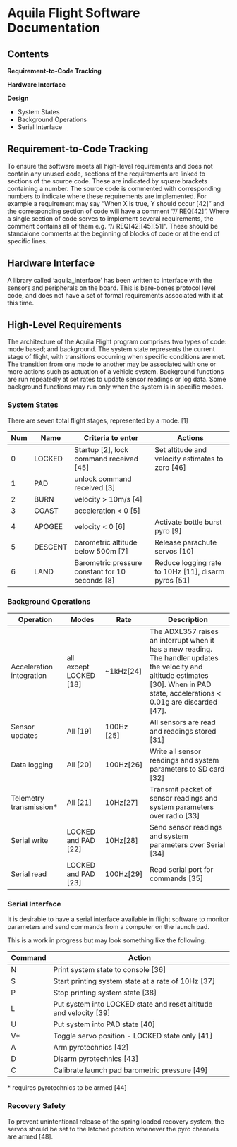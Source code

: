 # Aquila Flight Software Documentation

## Contents

**Requirement-to-Code Tracking**

**Hardware Interface**

**Design**

- System States
- Background Operations
- Serial Interface


## Requirement-to-Code Tracking

To ensure the software meets all high-level requirements and does not contain any unused code, sections of the requirements are linked to sections of the source code. These are indicated by square brackets containing a number. The source code is commented with corresponding numbers to indicate where these requirements are implemented. For example a requirement may say “When X is true, Y should occur \[42]” and the corresponding section of code will have a comment “// REQ\[42]”. Where a single section of code serves to implement several requirements, the comment contains all of them e.g. “// REQ\[42]\[45]\[51]”. These should be standalone comments at the beginning of blocks of code or at the end of specific lines.


## Hardware Interface

A library called ‘aquila\_interface’ has been written to interface with the sensors and peripherals on the board. This is bare-bones protocol level code, and does not have a set of formal requirements associated with it at this time.


## High-Level Requirements

The architecture of the Aquila Flight program comprises two types of code: mode based; and background. The system state represents the current stage of flight, with transitions occurring when specific conditions are met. The transition from one mode to another may be associated with one or more actions such as actuation of a vehicle system. Background functions are run repeatedly at set rates to update sensor readings or log data. Some background functions may run only when the system is in specific modes.


### System States

There are seven total flight stages, represented by a mode. \[1]

| **Num** | **Name** | **Criteria to enter**                            | **Actions** |
| ------- | -------- | ------------------------------------------------ | ------------------------------------------------- |
| 0       | LOCKED   | Startup \[2], lock command received \[45]        | Set altitude and velocity estimates to zero \[46] |
| 1       | PAD      | unlock command received \[3]                     |                                                   |
| 2       | BURN     | velocity > 10m/s \[4]                            |                                                   |
| 3       | COAST    | acceleration < 0 \[5]                            |                                                   |
| 4       | APOGEE   | velocity < 0 \[6]                                | Activate bottle burst pyro \[9]                   |
| 5       | DESCENT  | barometric altitude below 500m \[7]              | Release parachute servos \[10]                    |
| 6       | LAND     | Barometric pressure constant for 10 seconds \[8] | Reduce logging rate to 10Hz \[11], disarm pyros [51] |


### Background Operations



| **Operation**            | **Modes**               | **Rate**    | **Description** |
| ------------------------ | ----------------------- | ----------- | --------------------------------------------------------------------------------------------------------------------------------------------------------------------------------------- |
| Acceleration integration | all except LOCKED \[18] | \~1kHz\[24] | The ADXL357 raises an interrupt when it has a new reading. The handler updates the velocity and altitude estimates \[30]. When in PAD state, accelerations < 0.01g are discarded \[47]. |
| Sensor updates           | All \[19]               | 100Hz \[25] | All sensors are read and readings stored \[31]                                                                                                                                          |
| Data logging             | All \[20]               | 100Hz\[26]  | Write all sensor readings and system parameters to SD card \[32]                                                                                                                        |
| Telemetry transmission\* | All \[21]               | 10Hz\[27]   | Transmit packet of sensor readings and system parameters over radio \[33]                                                                                                               |
| Serial write             | LOCKED and PAD \[22]    | 10Hz\[28]   | Send sensor readings and system parameters over Serial \[34]                                                                                                                            |
| Serial read              | LOCKED and PAD \[23]    | 100Hz\[29]  | Read serial port for commands \[35]                                                                                                                                                     |


### Serial Interface

It is desirable to have a serial interface available in flight software to monitor parameters and send commands from a computer on the launch pad.

This is a work in progress but may look something like the following.


| **Command** | **Action** |
| ----------- | ------------------------------------------------------------------ |
| N           | Print system state to console \[36]                                |
| S           | Start printing system state at a rate of 10Hz \[37]                |
| P           | Stop printing system state \[38]                                   |
| L           | Put system into LOCKED state and reset altitude and velocity \[39] |
| U           | Put system into PAD state \[40]                                    |
| V\*         | Toggle servo position - LOCKED state only \[41]                    |
| A           | Arm pyrotechnics \[42]                                             |
| D           | Disarm pyrotechnics \[43]                                          |
| C           | Calibrate launch pad barometric pressure \[49]                     |

\* requires pyrotechnics to be armed \[44]


### Recovery Safety

To prevent unintentional release of the spring loaded recovery system, the servos should be set to the latched position whenever the pyro channels are armed \[48].
